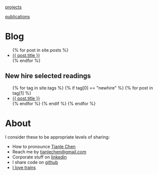 [projects](projects.md)

[publications](publications.md)

# Blog
<ul>
  {% for post in site.posts %}
    <li>
      <a href="{{ post.url }}">{{ post.title }}</a>
    </li>
  {% endfor %}
</ul>

## New hire selected readings
<ul>
  {% for tag in site.tags %}
    {% if tag[0] == "newhire" %}
      {% for post in tag[1] %}
        <li>
          <a href="{{ post.url }}">{{ post.title }}</a>
        </li>
      {% endfor %}
    {% endif %}
  {% endfor %}
</ul>

# About
I consider these to be appropriate levels of sharing:
- How to pronounce [Tianle Chen](https://translate.google.com/#auto/en/%E9%99%88%E5%A4%A9%E4%B9%90)
- Reach me by [tianlechen@gmail.com](mailto:tianlechen@gmail.com)
- Corporate stuff on [linkedin](https://www.linkedin.com/in/tianlechen/)
- I share code on [github](https://github.com/tianle91)
- [I love trains](/assets/about/factorio.jpg)

